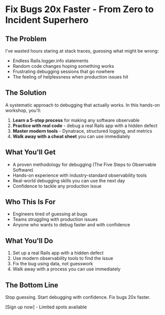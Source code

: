 # Fix Bugs 20x Faster - From Zero to Incident Superhero

## The Problem

I've wasted hours staring at stack traces, guessing what might be wrong:

- Endless Rails.logger.info statements
- Random code changes hoping something works
- Frustrating debugging sessions that go nowhere
- The feeling of helplessness when production issues hit

## The Solution

A systematic approach to debugging that actually works. In this hands-on workshop, you'll:

1. **Learn a 5-step process** for making any software observable
2. **Practice with real code** - debug a real Rails app with a hidden defect
3. **Master modern tools** - Dynatrace, structured logging, and metrics
4. **Walk away with a cheat sheet** you can use immediately

## What You'll Get

- A proven methodology for debugging (The Five Steps to Observable Software)
- Hands-on experience with industry-standard observability tools
- Real-world debugging skills you can use the next day
- Confidence to tackle any production issue

## Who This Is For

- Engineers tired of guessing at bugs
- Teams struggling with production issues
- Anyone who wants to debug faster and with confidence

## What You'll Do

1. Set up a real Rails app with a hidden defect
2. Use modern observability tools to find the issue
3. Fix the bug using data, not guesswork
4. Walk away with a process you can use immediately

## The Bottom Line

Stop guessing. Start debugging with confidence. Fix bugs 20x faster.

[Sign up now] - Limited spots available 